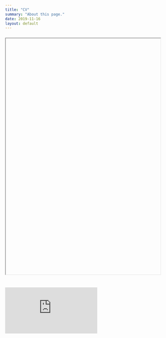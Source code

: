 ```yaml
---
title: "CV"
summary: "About this page."
date: 2019-11-16
layout: default
---
```


<iframe style="margin: 10px 0 40px 0;" class="pdf-iframe" src="" width="100%" height="768"></iframe>

<embed src="https://github.com/LalitPatidar/LalitPatidar.github.io/raw/master/resume/Resume_Lalit_Patidar.pdf" type="application/pdf" />
